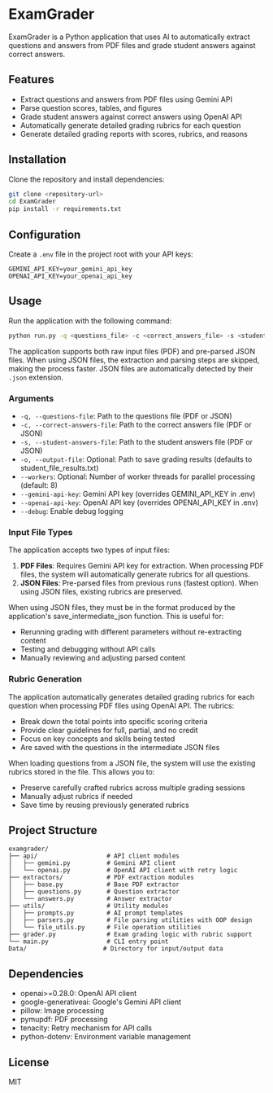 # ExamGrader

ExamGrader is a Python application that uses AI to automatically extract questions and answers from PDF files and grade student answers against correct answers.

## Features

- Extract questions and answers from PDF files using Gemini API
- Parse question scores, tables, and figures
- Grade student answers against correct answers using OpenAI API
- Automatically generate detailed grading rubrics for each question
- Generate detailed grading reports with scores, rubrics, and reasons

## Installation

Clone the repository and install dependencies:

```bash
git clone <repository-url>
cd ExamGrader
pip install -r requirements.txt
```

## Configuration

Create a `.env` file in the project root with your API keys:

```
GEMINI_API_KEY=your_gemini_api_key
OPENAI_API_KEY=your_openai_api_key
```

## Usage

Run the application with the following command:

```bash
python run.py -q <questions_file> -c <correct_answers_file> -s <student_answers_file> [-o <output_file>] [--workers N] [--debug]
```

The application supports both raw input files (PDF) and pre-parsed JSON files. When using JSON files, the extraction and parsing steps are skipped, making the process faster. JSON files are automatically detected by their `.json` extension.

### Arguments

- `-q, --questions-file`: Path to the questions file (PDF or JSON)
- `-c, --correct-answers-file`: Path to the correct answers file (PDF or JSON)
- `-s, --student-answers-file`: Path to the student answers file (PDF or JSON)
- `-o, --output-file`: Optional: Path to save grading results (defaults to student_file_results.txt)
- `--workers`: Optional: Number of worker threads for parallel processing (default: 8)
- `--gemini-api-key`: Gemini API key (overrides GEMINI_API_KEY in .env)
- `--openai-api-key`: OpenAI API key (overrides OPENAI_API_KEY in .env)
- `--debug`: Enable debug logging

### Input File Types

The application accepts two types of input files:
1. **PDF Files**: Requires Gemini API key for extraction. When processing PDF files, the system will automatically generate rubrics for all questions.
2. **JSON Files**: Pre-parsed files from previous runs (fastest option). When using JSON files, existing rubrics are preserved.

When using JSON files, they must be in the format produced by the application's save_intermediate_json function. This is useful for:
- Rerunning grading with different parameters without re-extracting content
- Testing and debugging without API calls
- Manually reviewing and adjusting parsed content

### Rubric Generation

The application automatically generates detailed grading rubrics for each question when processing PDF files using OpenAI API. The rubrics:
- Break down the total points into specific scoring criteria
- Provide clear guidelines for full, partial, and no credit
- Focus on key concepts and skills being tested
- Are saved with the questions in the intermediate JSON files

When loading questions from a JSON file, the system will use the existing rubrics stored in the file. This allows you to:
- Preserve carefully crafted rubrics across multiple grading sessions
- Manually adjust rubrics if needed
- Save time by reusing previously generated rubrics

## Project Structure

```
examgrader/
├── api/                   # API client modules
│   ├── gemini.py          # Gemini API client
│   └── openai.py          # OpenAI API client with retry logic
├── extractors/            # PDF extraction modules
│   ├── base.py            # Base PDF extractor
│   ├── questions.py       # Question extractor
│   └── answers.py         # Answer extractor
├── utils/                 # Utility modules
│   ├── prompts.py         # AI prompt templates
│   ├── parsers.py         # File parsing utilities with OOP design
│   └── file_utils.py      # File operation utilities
├── grader.py              # Exam grading logic with rubric support
└── main.py                # CLI entry point
Data/                     # Directory for input/output data
```

## Dependencies

- openai>=0.28.0: OpenAI API client
- google-generativeai: Google's Gemini API client
- pillow: Image processing
- pymupdf: PDF processing
- tenacity: Retry mechanism for API calls
- python-dotenv: Environment variable management

## License

MIT 